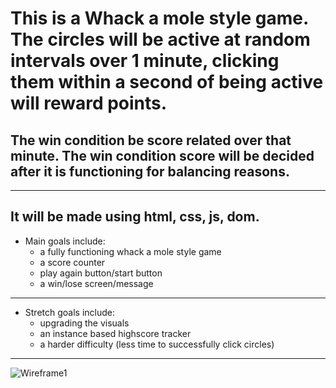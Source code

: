 
# This is a Whack a mole style game. The circles will be active at random intervals over 1 minute, clicking them within a second of being active will reward points.

## The win condition be score related over that minute. The win condition score will be decided after it is functioning for balancing reasons. 
---
It will be made using html, css, js, dom.
---
* Main goals include:
    - a fully functioning whack a mole style game 
    - a score counter 
    - play again button/start button  
    - a win/lose screen/message
---
* Stretch goals include: 
   - upgrading the visuals
   - an instance based highscore tracker
   - a harder difficulty (less time to successfully click circles)
---
![Wireframe1](.C:\Users\Skye\Pictures\Screenshots\WireFrame1.png)